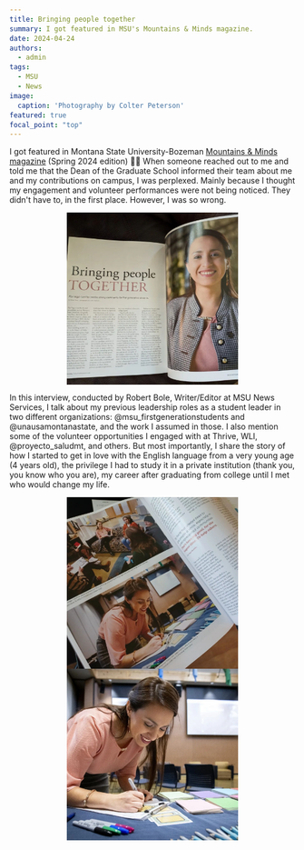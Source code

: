 ```yaml
---
title: Bringing people together
summary: I got featured in MSU's Mountains & Minds magazine.
date: 2024-04-24
authors:
  - admin
tags:
  - MSU
  - News
image:
  caption: 'Photography by Colter Peterson'
featured: true
focal_point: "top"
---
```


I got featured in Montana State University-Bozeman [Mountains & Minds magazine](https://www.montana.edu/news/mountainsandminds/23709/bringing-people-together) (Spring 2024 edition) 💙💛
When someone reached out to me and told me that the Dean of the Graduate School informed their team about me and my contributions on campus, I was perplexed. Mainly because I thought my engagement and volunteer performances were not being noticed. They didn't have to, in the first place. However, I was so wrong.

<div style="display: flex; justify-content: center;">
    <img src="magazine.jpg" alt="figure" width="60%">
</div>

In this interview, conducted by Robert Bole, Writer/Editor at MSU News Services, I talk about my previous leadership roles as a student leader in two different organizations: @msu_firstgenerationstudents and @unausamontanastate, and the work I assumed in those. I also mention some of the volunteer opportunities I engaged with at Thrive, WLI, @proyecto_saludmt, and others. But most importantly, I share the story of how I started to get in love with the English language from a very young age (4 years old), the privilege I had to study it in a private institution (thank you, you know who you are), my career after graduating from college until I met who would change my life.

<div style="display: flex; justify-content: center;">
    <img src="magazine2.jpg" alt="figure" width="60%">
</div>

<div style="display: flex; justify-content: center;">
    <img src="magazine3.jpg" alt="figure" width="60%">
</div>

